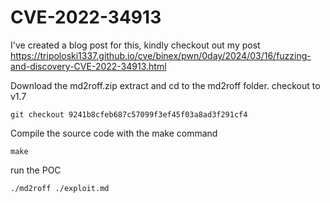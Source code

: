 # CVE-2022-34913

I've created a blog post for this, kindly checkout out my post https://tripoloski1337.github.io/cve/binex/pwn/0day/2024/03/16/fuzzing-and-discovery-CVE-2022-34913.html


Download the md2roff.zip extract and cd to the md2roff folder.
checkout to v1.7

    git checkout 9241b8cfeb687c57099f3ef45f03a8ad3f291cf4

Compile the source code with the make command

    make

run the POC 

    ./md2roff ./exploit.md

